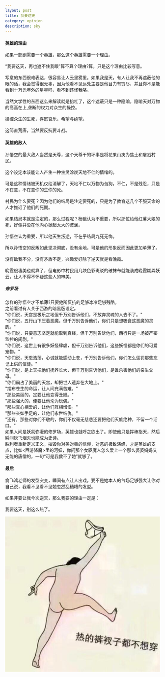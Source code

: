 ```yaml
---
layout: post
title: 我要这天
category: opinion
description: sky
---
```




#### 英雄的理由

如果一部剧需要一个英雄，那么这个英雄需要一个理由。<br>  
“我要这天，再也遮不住我眼"算不算个理由?算，只是这个理由比较写意。<br>  
写意的东西很难表达，很容易让人云里雾里。如果我是天，有人让我不再遮蔽他的眼的话，我会觉得很无辜，因为他看不见远处主要是他目力有穷尽，并且你不是能看到十万光年外的星星吗，看不到还怪我咯。<br>  
当然文学性的东西这么来解读就是抬杠了，这个遮蔽只是一种隐喻，隐喻天对万物的高高在上,垄断的权力对众生的操控。<br>  
操控众生的生死，喜怒哀乐，希望与绝望。<br>  
这简直荒唐，当然要反抗要斗战。<br>  


#### 英雄的敌人

孙悟空的最大敌人当然是天尊，这个天尊干的坏事是将花果山夷为焦土和屠戮村民。<br>   
这个设定本该能让人产生一种生灵涂炭天地不仁的情绪的。<br>   
可是这种情绪被天机仪给消解了，天地不仁以万物为刍狗，不仁，不是残忍，只是不在意，不在意你的生你的死。<br>   
村民为什么要死？因为他们的结局是注定要死的，只是为了教育这几个不服天命的人才推迟了他们的死期。<br>   
如果结局本就是注定的，那么过程呢？杨戬认为不重要，所以那位给他红薯大娘的死，好像并没在他内心掀起太大的波澜。<br>  
孙悟空认为重要，所以他天生叛逆，不在乎结局九死无悔。<br>  
所以孙悟空的反叛如此坚决彻底，没有余地，可是他的形象反而因此更加单薄了。<br>  
没有敌我不分，没有矛盾不定，兴趣爱好除了逆天就是看晚霞。<br>  
晚霞很凄美也就算了，但电影中村民用几块色彩斑驳的破抹布就能装成晚霞糊弄妖云，让人不得不怀疑这些人的审美。<br>  


##### 修罗场

怎样的孙悟空才不单薄?只要他所反抗的足够冰冷足够残酷。<br> 
之前看过有人关于西游的暗黑版设定。<br> 
"你们说，天宫是极乐之地但千万别告诉他们，不放弃灵魂的人去不了。"<br> 
"你们说，五行山下压着恶魔，但千万别告诉他们，你们只是想吸食这恶魔的灵韵。"<br> 
"你们说，只要意志坚定就能取到真经，但千万别告诉他们，西行只是一场被严密监控的闹剧。"<br> 
"你们说，这世上有很多妖怪肆虐，但千万别告诉他们，这些妖怪都是你们的可爱宠物。"<br> 
"你们说，天恩浩荡，心诚就能感动上苍，千万别告诉他们，你们怎么惩罚那些忘记上供的信徒。"<br> 
"你们说，是上天把他们抚养长大，但千万别告诉他们，是谁杀害他们的亲生父母。"<br> 
"你们霸占了美丽的天宫，却把世人遗弃在大地上。"<br> 
"摆布苍生的命运，让人间充满苦难。"<br> 
"那些美丽的，定要让他变得丑陋。"<br> 
"那些强大的，便要让他沦为玩偶。"<br> 
"那些真心相爱的，让他们互相憎恨。"<br> 
"那些亲如手足的，让他们永世结仇。"<br> 
"还有，那些对你们不敬的，你们不仅毫无慈悲还要把他们灭族绝种，不留一个活口。"<br> 
如果人间是妖氛弥漫的修罗场，英雄也就呼之欲出了。即使他只是挥棒指天，然后瞬间灰飞烟灭也能成为史诗。<br> 
胜利者重新定义正义，摧毁你对美对善的信仰，对恶的极致演绎，才是英雄的支点，比如<西游降魔>里的河妖，你问那个女驱魔人怎么爱上一个那么婆婆妈妈又无能的唐僧的，一句“可是我救不了她”就够了。



#### 最后

俞飞鸿老师的发型突变，瞬间有点让人出戏，要不是她本人的气场足够强大让你对自己说，我看不见看不见她忽然乱糟糟的发型。<br>  
如果非要让我今次逆天，那么我要的理由一定是：<br>  
我要这天，别这么热了。<br>  

<div id="transform1">
<div class="inner">
<img src="/images/sohot.jpg" alt="Nature">
</div>
</div>




